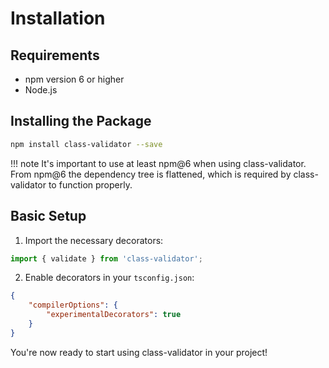 # Installation

## Requirements

- npm version 6 or higher
- Node.js

## Installing the Package

```bash
npm install class-validator --save
```

!!! note
    It's important to use at least npm@6 when using class-validator. From npm@6 the dependency tree is flattened, which is required by class-validator to function properly.

## Basic Setup

1. Import the necessary decorators:

```typescript
import { validate } from 'class-validator';
```

2. Enable decorators in your `tsconfig.json`:

```json
{
    "compilerOptions": {
        "experimentalDecorators": true
    }
}
```

You're now ready to start using class-validator in your project!